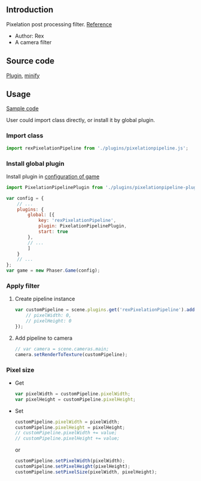 ## Introduction

Pixelation post processing filter. [Reference](https://www.geeks3d.com/20101029/shader-library-pixelation-post-processing-effect-glsl/)

- Author: Rex
- A camera filter

## Source code

[Plugin](https://github.com/rexrainbow/phaser3-rex-notes/blob/master/plugins/pixelationpipeline-plugin.js), [minify](https://github.com/rexrainbow/phaser3-rex-notes/blob/master/plugins/dist/rexpixelationpipelineplugin.min.js)

## Usage

[Sample code](https://github.com/rexrainbow/phaser3-rex-notes/tree/master/examples/shader-pixelation)

User could import class directly, or install it by global plugin.

### Import class

```javascript
import rexPixelationPipeline from './plugins/pixelationpipeline.js';
```

### Install global plugin

Install plugin in [configuration of game](game.md#configuration)

```javascript
import PixelationPipelinePlugin from './plugins/pixelationpipeline-plugin.js';

var config = {
    // ...
    plugins: {
        global: [{
            key: 'rexPixelationPipeline',
            plugin: PixelationPipelinePlugin,
            start: true
        },
        // ...
        ]
    }
    // ...
};
var game = new Phaser.Game(config);
```

### Apply filter

1. Create pipeline instance
    ```javascript
    var customPipeline = scene.plugins.get('rexPixelationPipeline').add(scene, key, {
        // pixelWidth: 0,
        // pixelHeight: 0
    });
    ```
2. Add pipeline to camera
    ```javascript
    // var camera = scene.cameras.main;
    camera.setRenderToTexture(customPipeline);
    ```

### Pixel size

- Get
    ```javascript
    var pixelWidth = customPipeline.pixelWidth;
    var pixelHeight = customPipeline.pixelHeight;
    ```
- Set
    ```javascript
    customPipeline.pixelWidth = pixelWidth;
    customPipeline.pixelHeight = pixelHeight;
    // customPipeline.pixelWidth += value;
    // customPipeline.pixelHeight += value;
    ```
    or
    ```javascript
    customPipeline.setPixelWidth(pixelWidth);
    customPipeline.setPixelHeight(pixelHeight);
    customPipeline.setPixelSize(pixelWidth, pixelHeight);
    ```